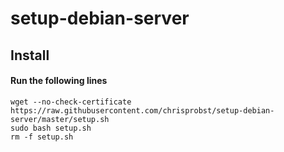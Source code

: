 setup-debian-server
===================


Install
-----------

#### Run the following lines
```
wget --no-check-certificate https://raw.githubusercontent.com/chrisprobst/setup-debian-server/master/setup.sh
sudo bash setup.sh
rm -f setup.sh
```